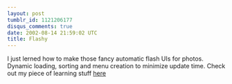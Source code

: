 ```yaml
---
layout: post
tumblr_id: 1121206177
disqus_comments: true
date: 2002-08-14 21:59:02 UTC
title: Flashy
---
```


I just lerned how to make those fancy automatic flash UIs for photos. Dynamic loading, sorting and menu creation to minimize update time. Check out my piece of learning stuff <a href="http://flajm.com/sub/dev/fotovisarn/" target="_blank">here</a>
